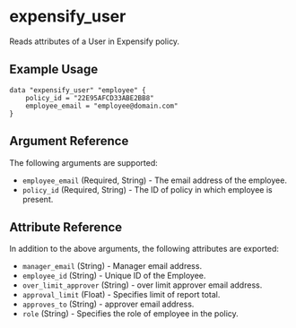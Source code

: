 # expensify_user

Reads attributes of a User in Expensify policy.


## Example Usage

```
data "expensify_user" "employee" {
    policy_id = "22E95AFCD33ABE2BB8"
    employee_email = "employee@domain.com" 
}
```

## Argument Reference

The following arguments are supported:

* `employee_email` (Required, String) - The email address of the employee.
* `policy_id` (Required, String) - The ID of policy in which employee is present.


## Attribute Reference

In addition to the above arguments, the following attributes are exported:

* `manager_email` (String) - Manager email address.
* `employee_id` (String) - Unique ID of the Employee.
* `over_limit_approver` (String) - over limit approver email address.
* `approval_limit` (Float) - Specifies limit of report total.
* `approves_to` (String) - approver email address.
* `role` (String) - Specifies the role of employee in the policy.